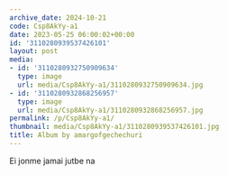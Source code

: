 ```yaml
---
archive_date: 2024-10-21
code: Csp8AkYy-a1
date: 2023-05-25 06:00:02+00:00
id: '3110280939537426101'
layout: post
media:
- id: '3110280932750909634'
  type: image
  url: media/Csp8AkYy-a1/3110280932750909634.jpg
- id: '3110280932868256957'
  type: image
  url: media/Csp8AkYy-a1/3110280932868256957.jpg
permalink: /p/Csp8AkYy-a1/
thumbnail: media/Csp8AkYy-a1/3110280939537426101.jpg
title: Album by amargofgechechuri
---
```


Ei jonme jamai jutbe na